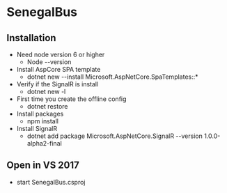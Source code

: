 # SenegalBus
## Installation

* Need node version 6 or higher
    * Node --version
* Install AspCore SPA template
    * dotnet new --install Microsoft.AspNetCore.SpaTemplates::*
* Verify if the SignalR is install
    * dotnet new -l
* First time you create the offline config
    * dotnet restore
* Install packages
    * npm install
* Install SignalR 
	* dotnet add package Microsoft.AspNetCore.SignalR --version 1.0.0-alpha2-final 

## Open in VS 2017
* start SenegalBus.csproj
